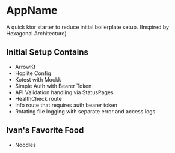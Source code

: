 # AppName

A quick ktor starter to reduce initial boilerplate setup.
(Inspired by Hexagonal Architecture)

## Initial Setup Contains
- ArrowKt
- Hoplite Config
- Kotest with Mockk
- Simple Auth with Bearer Token
- API Validation handling via StatusPages
- HealthCheck route
- Info route that requires auth bearer token
- Rotating file logging with separate error and access logs

## Ivan's Favorite Food
- Noodles
